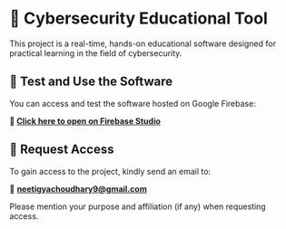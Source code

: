 # 🔐 Cybersecurity Educational Tool

This project is a real-time, hands-on educational software designed for practical learning in the field of cybersecurity.

## 🚀 Test and Use the Software

You can access and test the software hosted on Google Firebase:

**🔗 [Click here to open on Firebase Studio](https://studio.firebase.google.com/studio-9336608802)**

## 📩 Request Access

To gain access to the project, kindly send an email to:

📧 **neetigyachoudhary9@gmail.com**

Please mention your purpose and affiliation (if any) when requesting access.
